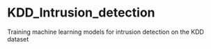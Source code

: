 # KDD_Intrusion_detection
Training machine learning models for intrusion detection on the KDD dataset
